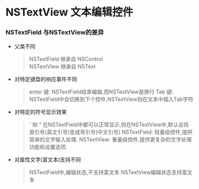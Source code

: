 # NSTextView 文本编辑控件

### NSTextField 与NSTextView的差异
* 父类不同
  > NSTextField 继承自 NSControl  
   NSTextView 继承自 NSText
* 对特定键盘的响应事件不同

  >  enter 键: NSTextField结束编辑,而NSTextView是换行 
 Tab 键: NSTextField中会切换到下个控件,NSTextView则在文本中插入Tab字符
* 对特定的符号显示效果
  > ' 和 " 在NSTextField中都可以正常显示,但在NSTextView中,默认会将直引号(英文引号)变成弯引号(中文引号)
  NSTextField: 轻量级控件,提供简单的文字输入处理.
   NSTextView: 重量级控件,提供更复杂的文字处理功能和设置选项.
* 对属性文字(富文本)支持不同

  > NSTextField中,编辑状态,不支持富文本
  NSTextView编辑状态支持富文本